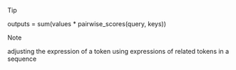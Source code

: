 >[!tip]
>outputs = sum(values * pairwise_scores(query, keys))

>[!note]
>adjusting the expression of a token using expressions of related tokens in a sequence

